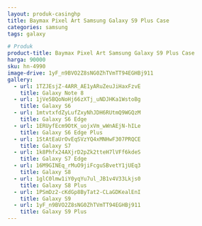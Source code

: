 ```yaml
---
layout: produk-casinghp
title: Baymax Pixel Art Samsung Galaxy S9 Plus Case
categories: samsung
tags: galaxy

# Produk
product-title: Baymax Pixel Art Samsung Galaxy S9 Plus Case
harga: 90000
sku: hn-4990
image-drive: 1yF_n9BVO2Z8sNG0ZhTVmTT94EGHBj911
gallery:
  - url: 1TZJEsjZ-4ARR_AE1yARuZeuJiHaxFzvE
    title: Galaxy Note 8
  - url: 1jVe5BQoNoHj66zXTj_uNDJHKa1WstoBg
    title: Galaxy S6
  - url: 1mtvtxfdZyLufZxyNhJDH6RUtmQ9WGQzM
    title: Galaxy S6 Edge
  - url: 1ERUyfEcm9OtK_uojxVm_wWnAEjN-hILe
    title: Galaxy S6 Edge Plus
  - url: 1StAtEaUrOvEqSVzYQ4xMNHwF307PRQCE
    title: Galaxy S7
  - url: 1k8Phfx24AXjrD2pZk2tteH7lVFf6kdeS
    title: Galaxy S7 Edge
  - url: 16M9GINEq_rMuO9jiFcguSBvetY1jUEq3
    title: Galaxy S8
  - url: 1glC0lmw1iY0yqYu7ul_JB1v4V33Lkjs0
    title: Galaxy S8 Plus
  - url: 1PSmDz2-cKdGp8ByTat2-CLaGDKealEnI
    title: Galaxy S9
  - url: 1yF_n9BVO2Z8sNG0ZhTVmTT94EGHBj911
    title: Galaxy S9 Plus
---
```


